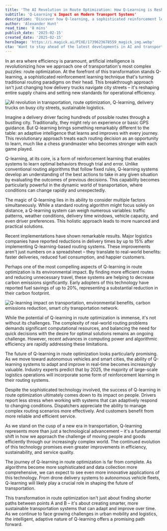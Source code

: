 ```yaml
---
title: 'The AI Revolution in Route Optimization: How Q-Learning is Reshaping Transportation'
subtitle: 'Q-Learning's Impact on Modern Transport Systems'
description: 'Discover how Q-learning, a sophisticated reinforcement learning technique, is revolutionizing route optimization in transportation. From reducing delivery times by 15% to cutting fuel consumption by 20%, this AI technology is reshaping how we approach logistics and urban mobility while promoting sustainability.'
author: 'Alexander Hunt'
read_time: '8 mins'
publish_date: '2025-02-15'
created_date: '2025-02-15'
heroImage: 'https://i.magick.ai/PIXE/1739623678559_magick_img.webp'
cta: 'Want to stay ahead of the latest developments in AI and transportation? Follow us on LinkedIn for regular updates on how emerging technologies are transforming the future of mobility.'
---
```


In an era where efficiency is paramount, artificial intelligence is revolutionizing how we approach one of transportation's most complex puzzles: route optimization. At the forefront of this transformation stands Q-learning, a sophisticated reinforcement learning technique that's turning traditional routing paradigms on their head. This breakthrough approach isn't just changing how delivery trucks navigate city streets – it's reshaping entire supply chains and setting new standards for operational efficiency.

![AI revolution in transportation, route optimization, Q-learning, delivery trucks on busy city streets, sustainable logistics.](https://i.magick.ai/PIXE/1739623845887_magick_img.webp)

Imagine a delivery driver facing hundreds of possible routes through a bustling city. Traditionally, they might rely on experience or basic GPS guidance. But Q-learning brings something remarkably different to the table: an adaptive intelligence that learns and improves with every journey. This revolutionary approach treats each routing decision as an opportunity to learn, much like a chess grandmaster who becomes stronger with each game played.

Q-learning, at its core, is a form of reinforcement learning that enables systems to learn optimal behaviors through trial and error. Unlike conventional routing algorithms that follow fixed rules, Q-learning systems develop an understanding of the best actions to take in any given situation by evaluating the outcomes of previous decisions. This capability becomes particularly powerful in the dynamic world of transportation, where conditions can change rapidly and unexpectedly.

The magic of Q-learning lies in its ability to consider multiple factors simultaneously. While a standard routing algorithm might focus solely on distance, a Q-learning system can weigh numerous variables: traffic patterns, weather conditions, delivery time windows, vehicle capacity, and even driver preferences. This holistic approach leads to more nuanced and practical solutions.

Recent implementations have shown remarkable results. Major logistics companies have reported reductions in delivery times by up to 15% after implementing Q-learning-based routing systems. These improvements aren't just numbers on a spreadsheet – they translate to real-world benefits: faster deliveries, reduced fuel consumption, and happier customers.

Perhaps one of the most compelling aspects of Q-learning in route optimization is its environmental impact. By finding more efficient routes and reducing unnecessary travel, these systems are helping to decrease carbon emissions significantly. Early adopters of this technology have reported fuel savings of up to 20%, representing a substantial reduction in their carbon footprint.

![Q-learning impact on transportation, environmental benefits, carbon emissions reduction, smart city transportation network.](https://i.magick.ai/PIXE/1739623845890_magick_img.webp)

While the potential of Q-learning in route optimization is immense, it's not without its challenges. The complexity of real-world routing problems demands significant computational resources, and balancing the need for quick decisions with the desire for optimal solutions remains an ongoing challenge. However, recent advances in computing power and algorithmic efficiency are rapidly addressing these limitations.

The future of Q-learning in route optimization looks particularly promising. As we move toward autonomous vehicles and smart cities, the ability of Q-learning systems to adapt and improve in real-time becomes increasingly valuable. Industry experts predict that by 2025, the majority of large-scale logistics operations will incorporate some form of reinforcement learning in their routing systems.

Despite the sophisticated technology involved, the success of Q-learning in route optimization ultimately comes down to its impact on people. Drivers report less stress when working with systems that can adaptively respond to changing conditions. Dispatchers appreciate the ability to manage complex routing scenarios more effectively. And customers benefit from more reliable and efficient service.

As we stand on the cusp of a new era in transportation, Q-learning represents more than just a technological advancement – it's a fundamental shift in how we approach the challenge of moving people and goods efficiently through our increasingly complex world. The continued evolution of this technology promises even greater improvements in efficiency, sustainability, and service quality.

The journey of Q-learning in route optimization is far from complete. As algorithms become more sophisticated and data collection more comprehensive, we can expect to see even more innovative applications of this technology. From drone delivery systems to autonomous vehicle fleets, Q-learning will likely play a crucial role in shaping the future of transportation.

This transformation in route optimization isn't just about finding shorter paths between points A and B – it's about creating smarter, more sustainable transportation systems that can adapt and improve over time. As we continue to face growing challenges in urban mobility and logistics, the intelligent, adaptive nature of Q-learning offers a promising path forward.